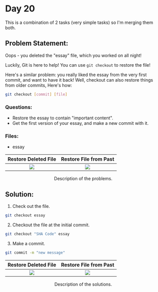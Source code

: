 # Day 20

This is a combination of 2 tasks (very simple tasks) so I'm merging them both.

## Problem Statement:
Oops - you deleted the "essay" file, which you worked on all night!

Luckily, Git is here to help! You can use `git checkout` to restore the file!

Here's a similar problem: you really liked the essay from the very first commit, and want to have it back! Well, checkout can also restore things from older commits, Here's how:
```bash
git checkout [commit] [file]
```


### Questions:
 - Restore the essay to contain "important content".
 - Get the first version of your essay, and make a new commit with it.


### Files:
 - essay


Restore Deleted File            |  Restore File from Past
:-------------------------:|:-------------------------:
![](https://github.com/ArnabKumarRoy02/Learn-git/assets/86621483/3952294e-57fc-4994-910d-caa01b041f74)  |  ![](https://github.com/ArnabKumarRoy02/Learn-git/assets/86621483/3952294e-57fc-4994-910d-caa01b041f74)

<div align="center">
  <p>Description of the problems.</p>
</div>

## Solution:

1. Check out the file.
```bash
git checkout essay
```

2. Checkout the file at the initial commit.
```bash
git checkout "SHA Code" essay
```

3. Make a commit.
```bash
git commit -m "new message"
```

Restore Deleted File            |  Restore File from Past
:-------------------------:|:-------------------------:
![](https://github.com/ArnabKumarRoy02/Learn-git/assets/86621483/3952294e-57fc-4994-910d-caa01b041f74)  |  ![](https://github.com/ArnabKumarRoy02/Learn-git/assets/86621483/631acb2e-3a7d-476a-8e56-9af3712143da)

<div align="center">
  <p>Description of the solutions.</p>
</div>
